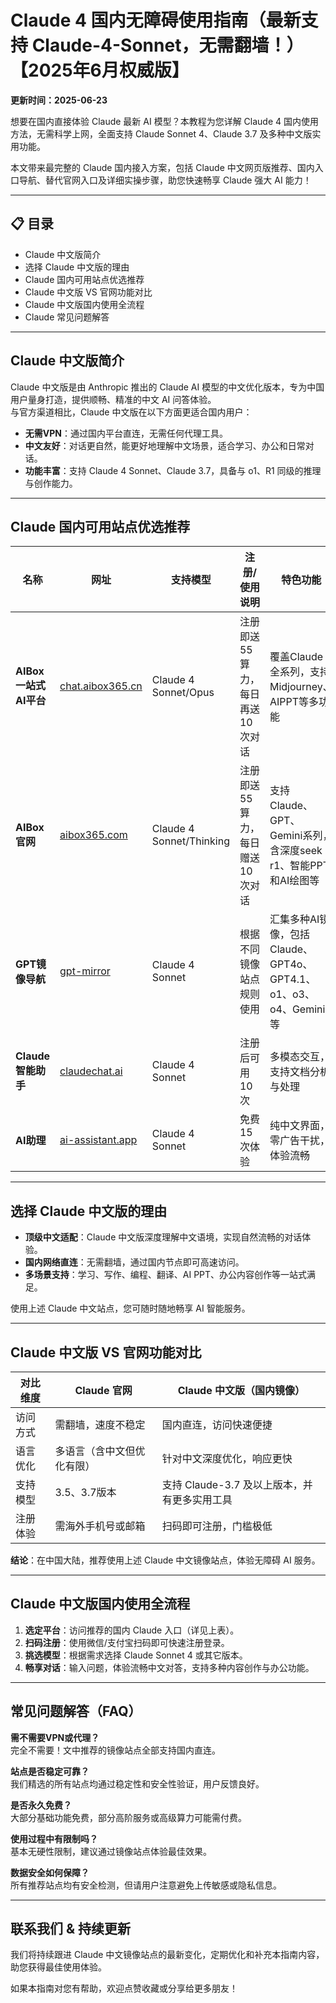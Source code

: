 # Claude 4 国内无障碍使用指南（最新支持 Claude-4-Sonnet，无需翻墙！）【2025年6月权威版】
**更新时间：2025-06-23**

想要在国内直接体验 Claude 最新 AI 模型？本教程为您详解 Claude 4 国内使用方法，无需科学上网，全面支持 Claude Sonnet 4、Claude 3.7 及多种中文版实用功能。

本文带来最完整的 Claude 国内接入方案，包括 Claude 中文网页版推荐、国内入口导航、替代官网入口及详细实操步骤，助您快速畅享 Claude 强大 AI 能力！

---

## 📋 目录
- Claude 中文版简介
- 选择 Claude 中文版的理由
- Claude 国内可用站点优选推荐
- Claude 中文版 VS 官网功能对比
- Claude 中文版国内使用全流程
- Claude 常见问题解答

---

## Claude 中文版简介
Claude 中文版是由 Anthropic 推出的 Claude AI 模型的中文优化版本，专为中国用户量身打造，提供顺畅、精准的中文 AI 问答体验。  
与官方渠道相比，Claude 中文版在以下方面更适合国内用户：

- **无需VPN**：通过国内平台直连，无需任何代理工具。
- **中文友好**：对话更自然，能更好地理解中文场景，适合学习、办公和日常对话。
- **功能丰富**：支持 Claude 4 Sonnet、Claude 3.7，具备与 o1、R1 同级的推理与创作能力。

---

## Claude 国内可用站点优选推荐

| 名称                 | 网址                                                                 | 支持模型                  | 注册/使用说明                         | 特色功能                                                                                 |
| -------------------- | -------------------------------------------------------------------- | ------------------------- | -------------------------------------- | ---------------------------------------------------------------------------------------- |
| **AIBox 一站式AI平台** | [chat.aibox365.cn](https://chat.aibox365.cn/)                       | Claude 4 Sonnet/Opus      | 注册即送55算力，每日再送10次对话       | 覆盖Claude全系列，支持Midjourney、AIPPT等多功能                                          |
| **AIBox官网**          | [aibox365.com](https://aibox365.com/)                               | Claude 4 Sonnet/Thinking  | 注册即送55算力，每日赠送10次对话       | 支持Claude、GPT、Gemini系列，含深度seek r1、智能PPT和AI绘图等                             |
| **GPT镜像导航**        | [gpt-mirror](https://chinese-chatgpt-mirrors.github.io/gpt-mirror/) | Claude 4 Sonnet           | 根据不同镜像站点规则使用               | 汇集多种AI镜像，包括Claude、GPT4o、GPT4.1、o1、o3、o4、Gemini等                           |
| **Claude智能助手**     | [claudechat.ai](https://claudechat.ai/)                             | Claude 4 Sonnet           | 注册后可用10次                        | 多模态交互，支持文档分析与处理                                                           |
| **AI助理**             | [ai-assistant.app](https://ai-assistant.app/)                       | Claude 4 Sonnet           | 免费15次体验                          | 纯中文界面，零广告干扰，体验流畅                                                         |

---

## 选择 Claude 中文版的理由

- **顶级中文适配**：Claude 中文版深度理解中文语境，实现自然流畅的对话体验。
- **国内网络直连**：无需翻墙，通过国内节点即可高速访问。
- **多场景支持**：学习、写作、编程、翻译、AI PPT、办公内容创作等一站式满足。

使用上述 Claude 中文站点，您可随时随地畅享 AI 智能服务。

---

## Claude 中文版 VS 官网功能对比

| 对比维度     | Claude 官网           | Claude 中文版（国内镜像）      |
| ------------ | -------------------- | ----------------------------- |
| 访问方式     | 需翻墙，速度不稳定   | 国内直连，访问快速便捷         |
| 语言优化     | 多语言（含中文但优化有限） | 针对中文深度优化，响应更快  |
| 支持模型     | 3.5、3.7版本         | 支持 Claude-3.7 及以上版本，并有更多实用工具 |
| 注册体验     | 需海外手机号或邮箱   | 扫码即可注册，门槛极低         |

**结论**：在中国大陆，推荐使用上述 Claude 中文镜像站点，体验无障碍 AI 服务。

---

## Claude 中文版国内使用全流程

1. **选定平台**：访问推荐的国内 Claude 入口（详见上表）。
2. **扫码注册**：使用微信/支付宝扫码即可快速注册登录。
3. **挑选模型**：根据需求选择 Claude Sonnet 4 或其它版本。
4. **畅享对话**：输入问题，体验流畅中文对答，支持多种内容创作与办公功能。

---

## 常见问题解答（FAQ）

**需不需要VPN或代理？**  
完全不需要！文中推荐的镜像站点全部支持国内直连。

**站点是否稳定可靠？**  
我们精选的所有站点均通过稳定性和安全性验证，用户反馈良好。

**是否永久免费？**  
大部分基础功能免费，部分高阶服务或高级算力可能需付费。

**使用过程中有限制吗？**  
基本无硬性限制，建议通过镜像站点体验最佳效果。

**数据安全如何保障？**  
所有推荐站点均有安全检测，但请用户注意避免上传敏感或隐私信息。

---

## 联系我们 & 持续更新

我们将持续跟进 Claude 中文镜像站点的最新变化，定期优化和补充本指南内容，助您获得最佳使用体验。

如果本指南对您有帮助，欢迎点赞收藏或分享给更多朋友！
